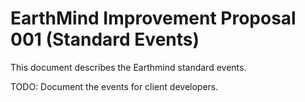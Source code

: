 # EarthMind Improvement Proposal 001 (Standard Events)

This document describes the Earthmind standard events.

TODO: Document the events for client developers.